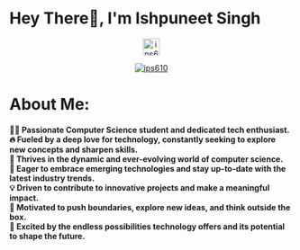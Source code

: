 # Hey There👋, I'm Ishpuneet Singh

<p align="center"> <img src="https://komarev.com/ghpvc/?username=ips610&label=Profile%20views&color=0e75b6&style=flat" alt="ips610" height=30px/> </p>

<p align="center"> <a href="https://github.com/ryo-ma/github-profile-trophy"><img src="https://github-profile-trophy.vercel.app/?username=ips610" alt="ips610" /></a> </p>


<h1>About Me: </h1>
<h4>
🧑‍💻 Passionate Computer Science student and dedicated tech enthusiast.<br>
🔥 Fueled by a deep love for technology, constantly seeking to explore new concepts and sharpen skills.<br>
🚀 Thrives in the dynamic and ever-evolving world of computer science.<br>
🌱 Eager to embrace emerging technologies and stay up-to-date with the latest industry trends.<br>
💡 Driven to contribute to innovative projects and make a meaningful impact.<br>
🎯 Motivated to push boundaries, explore new ideas, and think outside the box.<br>
🌟 Excited by the endless possibilities technology offers and its potential to shape the future.<br>
</h4>
